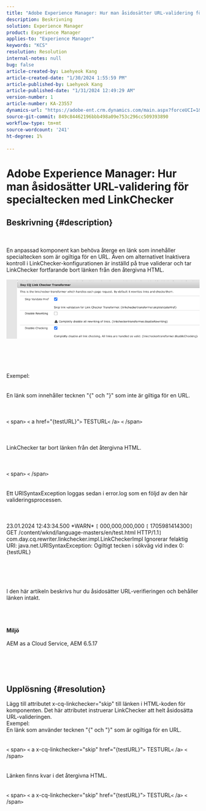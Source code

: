 ```yaml
---
title: "Adobe Experience Manager: Hur man åsidosätter URL-validering för specialtecken med LinkChecker"
description: Beskrivning
solution: Experience Manager
product: Experience Manager
applies-to: "Experience Manager"
keywords: "KCS"
resolution: Resolution
internal-notes: null
bug: false
article-created-by: Laehyeok Kang
article-created-date: "1/30/2024 1:55:59 PM"
article-published-by: Laehyeok Kang
article-published-date: "1/31/2024 12:49:29 AM"
version-number: 1
article-number: KA-23557
dynamics-url: "https://adobe-ent.crm.dynamics.com/main.aspx?forceUCI=1&pagetype=entityrecord&etn=knowledgearticle&id=0d1b384a-77bf-ee11-9079-6045bd006704"
source-git-commit: 849c84462196bbb498a09e753c296cc509393890
workflow-type: tm+mt
source-wordcount: '241'
ht-degree: 1%

---
```


# Adobe Experience Manager: Hur man åsidosätter URL-validering för specialtecken med LinkChecker

## Beskrivning {#description}

<br><br>En anpassad komponent kan behöva återge en länk som innehåller specialtecken som är ogiltiga för en URL. Även om alternativet Inaktivera kontroll i LinkChecker-konfigurationen är inställd på true validerar och tar LinkChecker fortfarande bort länken från den återgivna HTML.<br><br>![](assets/___e48b1a5c-d2bf-ee11-9079-6045bd0061cb___.png)<br><br> <br><br><br><br>Exempel:<br> <br><br>En länk som innehåller tecknen &quot;{&quot; och &quot;}&quot; som inte är giltiga för en URL. <br><br> <br><br>`<` span`>` `<` a href=&quot;{testURL}&quot;`>` TESTURL`<` /a`>` `<` /span`>` <br><br> <br><br>LinkChecker tar bort länken från det återgivna HTML.<br><br> <br><br>`<` span`>` `<` /span`>` <br><br> <br>Ett URISyntaxException loggas sedan i error.log som en följd av den här valideringsprocessen.<br><br> <br><br>23.01.2024 12:43:34.500 \*WARN\* `[` 000,000,000,000 `[` 1705981414300`]`  GET /content/wknd/language-masters/en/test.html HTTP/1.1`]`  com.day.cq.rewriter.linkchecker.impl.LinkCheckerImpl Ignorerar felaktig URI: java.net.URISyntaxException: Ogiltigt tecken i sökväg vid index 0: {testURL}<br><br> <br><br> <br><br>I den här artikeln beskrivs hur du åsidosätter URL-verifieringen och behåller länken intakt.<br><br><br> <br><br><b>Miljö</b><br><br>AEM as a Cloud Service, AEM 6.5.17<br><br><br><br><br>

## Upplösning {#resolution}

Lägg till attributet x-cq-linkchecker=&quot;skip&quot; till länken i HTML-koden för komponenten. Det här attributet instruerar LinkChecker att helt åsidosätta URL-valideringen. <br>Exempel: <br>En länk som använder tecknen &quot;{&quot; och &quot;}&quot; som är ogiltiga för en URL. <br> <br> <br>`<` span`>` `<` a x-cq-linkchecker=&quot;skip&quot; href=&quot;{testURL}&quot;`>` TESTURL`<` /a`>` `<` /span`>` <br> <br> <br>Länken finns kvar i det återgivna HTML.<br> <br> <br>`<` span`>` `<` a x-cq-linkchecker=&quot;skip&quot; href=&quot;{testURL}&quot;`>` TESTURL`<` /a`>` `<` /span`>` <br> 
